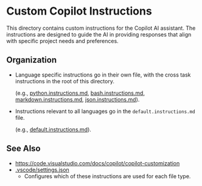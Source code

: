 # Custom Copilot Instructions

This directory contains custom instructions for the Copilot AI assistant.
The instructions are designed to guide the AI in providing responses that align with specific project needs and preferences.

## Organization

- Language specific instructions go in their own file, with the cross task instructions in the root of this directory.

    (e.g., [python.instructions.md](python.instructions.md), [bash.instructions.md](bash.instructions.md), [markdown.instructions.md](markdown.instructions.md), [json.instructions.md](json.instructions.md)).

- Instructions relevant to all languages go in the `default.instructions.md` file.

    (e.g., [default.instructions.md](default.instructions.md)).

## See Also

- <https://code.visualstudio.com/docs/copilot/copilot-customization>
- [.vscode/settings.json](../.vscode/settings.json)
  - Configures which of these instructions are used for each file type.
